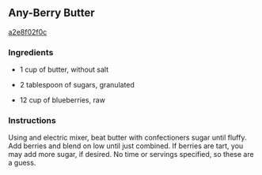 ## Any-Berry Butter

[a2e8f02f0c](http://www.food.com/recipe/any-berry-butter-157054)

### Ingredients

 - 1 cup of butter, without salt

 - 2 tablespoon of sugars, granulated

 - 12 cup of blueberries, raw

### Instructions

Using and electric mixer, beat butter with confectioners sugar until fluffy. Add berries and blend on low until just combined. If berries are tart, you may add more sugar, if desired. No time or servings specified, so these are a guess.
